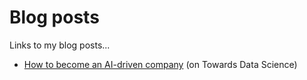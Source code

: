 # Blog posts

Links to my blog posts...

- [How to become an AI-driven company](https://towardsdatascience.com/how-to-become-an-ai-driven-company-e8816453c786) (on Towards Data Science)
